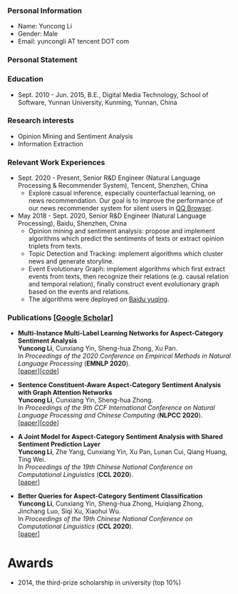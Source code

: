 ### Personal Information
* Name: Yuncong Li
* Gender: Male
* Email: yuncongli AT tencent DOT com

### Personal Statement

### Education
* Sept. 2010 - Jun. 2015,
B.E., Digital Media Technology, School of Software, Yunnan University, Kunming, Yunnan, China

### Research interests
* Opinion Mining and Sentiment Analysis
* Information Extraction

### Relevant Work Experiences
* Sept. 2020 - Present, Senior R&D Engineer (Natural Language Processing & Recommender System), Tencent, Shenzhen, China
    * Explore casual inference, especially counterfactual learning, on news recommendation. Our goal is to improve the performance of our news recommender system for silent users in [QQ Browser](https://feeds.qq.com/).
* May 2018 - Sept. 2020, Senior R&D Engineer (Natural Language Processing), Baidu, Shenzhen, China
    * Opinion mining and sentiment analysis: propose and implement algorithms which predict the sentiments of texts or extract opinion triplets from texts.
    * Topic Detection and Tracking: implement algorithms which cluster news and generate storyline.
    * Event Evolutionary Graph: implement algorithms which first extract events from texts, then recognize their relations (e.g. causal relation and temporal relation), finally construct event evolutionary graph based on the events and relations.
    * The algorithms were deployed on [Baidu yuqing](http://yuqing.baidu.com/saas/intro/newindex?castk=LTE%3D).

### Publications [[Google Scholar](https://scholar.google.com/citations?user=DDe-NB4AAAAJ&hl=zh-CN)]
* **Multi-Instance Multi-Label Learning Networks for Aspect-Category Sentiment Analysis** <br>
**Yuncong Li**, Cunxiang Yin, Sheng-hua Zhong, Xu Pan. <br>
In _Proceedings of the 2020 Conference on Empirical Methods in Natural Language Processing_ (**EMNLP 2020**). <br>
[[paper](https://www.aclweb.org/anthology/2020.emnlp-main.287.pdf)][[code](https://github.com/l294265421/AC-MIMLLN)]

* **Sentence Constituent-Aware Aspect-Category Sentiment Analysis with Graph Attention Networks** <br>
**Yuncong Li**, Cunxiang Yin, Sheng-hua Zhong. <br>
In _Proceedings of the 9th CCF International Conference on Natural Language Processing and Chinese Computing_ (**NLPCC 2020**). <br>
[[paper](https://arxiv.org/pdf/2010.01461.pdf)][[code](https://github.com/l294265421/SCAN)]

* **A Joint Model for Aspect-Category Sentiment Analysis with Shared Sentiment Prediction Layer** <br>
**Yuncong Li**, Zhe Yang, Cunxiang Yin, Xu Pan, Lunan Cui, Qiang Huang, Ting Wei. <br>
In _Proceedings of the 19th Chinese National Conference on Computational Linguistics_ (**CCL 2020**). <br>
[[paper](https://www.aclweb.org/anthology/2020.ccl-1.103.pdf)]

* **Better Queries for Aspect-Category Sentiment Classification** <br>
**Yuncong Li**, Cunxiang Yin, Sheng-hua Zhong, Huiqiang Zhong, Jinchang Luo, Siqi Xu, Xiaohui Wu. <br>
In _Proceedings of the 19th Chinese National Conference on Computational Linguistics_ (**CCL 2020**). <br>
[[paper](https://www.aclweb.org/anthology/2020.ccl-1.100.pdf)]

# Awards
* 2014, the third-prize scholarship in university (top 10%)